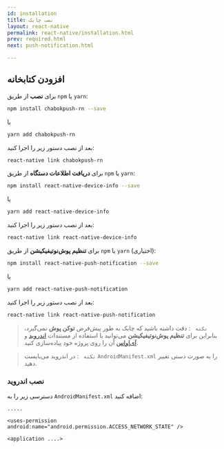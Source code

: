```yaml
---
id: installation
title: نصب چابک
layout: react-native
permalink: react-native/installation.html
prev: required.html
next: push-notification.html

---
```


## افزودن کتابخانه

برای **نصب** از طریق `npm` یا `yarn`:

```bash
npm install chabokpush-rn --save
```
یا

```bash
yarn add chabokpush-rn
```

بعد از نصب دستور زیر را اجرا کنید:

```bash
react-native link chabokpush-rn
```

برای **دریافت اطلاعات دستگاه** از طریق `npm` یا `yarn`: 

```bash
npm install react-native-device-info --save
```
یا

```bash
yarn add react-native-device-info
```

بعد از نصب دستور زیر را اجرا کنید:

```bash
react-native link react-native-device-info
```

برای **تنظیم پوش‌نوتیفیکیشن** از طریق `npm` یا `yarn` (اختیاری): 

```bash
npm install react-native-push-notification --save
```
یا

```bash
yarn add react-native-push-notification
```

بعد از نصب دستور زیر را اجرا کنید:

```bash
react-native link react-native-push-notification
```

> `نکته ` : دقت داشته باشید که چابک به طور پیش‌فرض **توکن پوش** نمی‌گیرد، بنابراین برای **تنظیم پوش‌نوتیفیکیشن** می‌توانید با استفاده از مستندات [اندروید](https://doc.chabokpush.com/react-native/push-notification.html) و [آی‌اواس](https://doc.chabokpush.com/react-native/push-notification.html)  آن را روی پروژه خود پیاده‌سازی کنید.

> `نکته ` : در اندروید می‌بایست `AndroidManifest.xml` را به صورت دستی تغییر دهید. 

### نصب اندروید

دسترسی زیر را به `AndroidManifest.xml` اضافه کنید:

```markup
.....

<uses-permission android:name="android.permission.ACCESS_NETWORK_STATE" />

<application ....>
```
